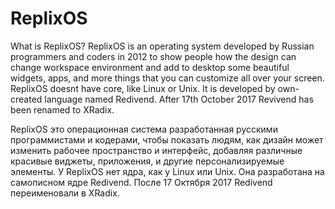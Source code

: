 # ReplixOS
What is ReplixOS?
ReplixOS is an operating system developed by Russian programmers and coders in 2012 to show people how the design
can change workspace environment and add to desktop some beautiful widgets, apps, and more things that you
can customize all over your screen. ReplixOS doesnt have core, like Linux or Unix. It is developed by
own-created language named Redivend. After 17th October 2017 Revivend has been renamed to XRadix.

ReplixOS это операционная система разработанная русскими программистами и кодерами, чтобы показать людям, как дизайн может изменить
рабочее пространство и интерфейс, добавляя различные красивые виджеты, приложения, и другие персонализируемые элементы. У ReplixOS нет
ядра, как у Linux или Unix. Она разработана на самописном ядре Redivend. После 17 Октября 2017 Redivend переименовали в XRadix.
